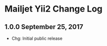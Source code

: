 Mailjet Yii2 Change Log
=======================


1.0.0 September 25, 2017
------------------------

 * Chg: Initial public release
